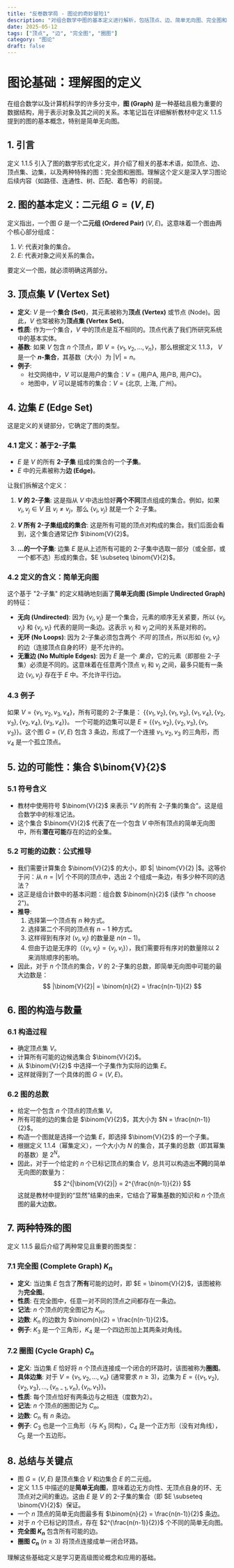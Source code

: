 ```yaml
---
title: "反卷数学局 - 图论的奇妙冒险1"
description: "对组合数学中图的基本定义进行解析，包括顶点、边、简单无向图、完全图和圈图的概念。"
date: 2025-05-12 
tags: ["顶点", "边", "完全图", "圈图"]
category: "图论"
draft: false
---
```


# 图论基础：理解图的定义

在组合数学以及计算机科学的许多分支中，**图 (Graph)** 是一种基础且极为重要的数据结构，用于表示对象及其之间的关系。本笔记旨在详细解析教材中定义 1.1.5 提到的图的基本概念，特别是简单无向图。

## 1. 引言

定义 1.1.5 引入了图的数学形式化定义，并介绍了相关的基本术语，如顶点、边、顶点集、边集，以及两种特殊的图：完全图和圈图。理解这个定义是深入学习图论后续内容（如路径、连通性、树、匹配、着色等）的前提。

## 2. 图的基本定义：二元组 $G = (V, E)$

定义指出，一个图 $G$ 是一个**二元组 (Ordered Pair)** $(V, E)$。这意味着一个图由两个核心部分组成：

1.  $V$: 代表对象的集合。
2.  $E$: 代表对象之间关系的集合。

要定义一个图，就必须明确这两部分。

## 3. 顶点集 $V$ (Vertex Set)

*   **定义**: $V$ 是一个**集合 (Set)**，其元素被称为**顶点 (Vertex)** 或节点 (Node)。因此，$V$ 也常被称为**顶点集 (Vertex Set)**。
*   **性质**: 作为一个集合，$V$ 中的顶点是互不相同的。顶点代表了我们所研究系统中的基本实体。
*   **基数**: 如果 $V$ 包含 $n$ 个顶点，即 $V = \{v_1, v_2, \dots, v_n\}$，那么根据定义 1.1.3， $V$ 是一个 **$n$-集合**，其基数（大小）为 $|V| = n$。
*   **例子**:
    *   社交网络中，$V$ 可以是用户的集合：$V = \{\text{用户A, 用户B, 用户C}\}$。
    *   地图中，$V$ 可以是城市的集合：$V = \{\text{北京, 上海, 广州}\}$。

## 4. 边集 $E$ (Edge Set)

这是定义的关键部分，它确定了图的类型。

### 4.1 定义：基于2-子集

*   $E$ 是 $V$ 的所有 **2-子集** 组成的集合的一个**子集**。
*   $E$ 中的元素被称为**边 (Edge)**。

让我们拆解这个定义：

1.  **$V$ 的 2-子集**: 这是指从 $V$ 中选出恰好**两个不同**顶点组成的集合。例如，如果 $v_i, v_j \in V$ 且 $v_i \neq v_j$，那么 $\{v_i, v_j\}$ 就是一个 2-子集。

2.  **$V$ 所有 2-子集组成的集合**: 这是所有可能的顶点对构成的集合。我们后面会看到，这个集合通常记作 $\binom{V}{2}$。

3.  **...的一个子集**: 边集 $E$ 是从上述所有可能的 2-子集中选取一部分（或全部，或一个都不选）形成的集合。$E \subseteq \binom{V}{2}$。

### 4.2 定义的含义：简单无向图

这个基于 "2-子集" 的定义精确地刻画了**简单无向图 (Simple Undirected Graph)** 的特征：

*   **无向 (Undirected)**: 因为 $\{v_i, v_j\}$ 是一个集合，元素的顺序无关紧要，所以 $\{v_i, v_j\}$ 和 $\{v_j, v_i\}$ 代表的是同一条边。这表示 $v_i$ 和 $v_j$ 之间的关系是对称的。
*   **无环 (No Loops)**: 因为 2-子集必须包含两个 *不同* 的顶点，所以形如 $\{v_i, v_i\}$ 的边（连接顶点自身的环）是不允许的。
*   **无重边 (No Multiple Edges)**: 因为 $E$ 是一个 *集合*，它的元素（即那些 2-子集）必须是不同的。这意味着在任意两个顶点 $v_i$ 和 $v_j$ 之间，最多只能有一条边 $\{v_i, v_j\}$ 存在于 $E$ 中。不允许平行边。

### 4.3 例子

如果 $V = \{v_1, v_2, v_3, v_4\}$，所有可能的 2-子集是：
$\{\{v_1, v_2\}, \{v_1, v_3\}, \{v_1, v_4\}, \{v_2, v_3\}, \{v_2, v_4\}, \{v_3, v_4\}\}$。
一个可能的边集可以是 $E = \{\{v_1, v_2\}, \{v_2, v_3\}, \{v_1, v_3\}\}$。这个图 $G=(V,E)$ 包含 3 条边，形成了一个连接 $v_1, v_2, v_3$ 的三角形，而 $v_4$ 是一个孤立顶点。

## 5. 边的可能性：集合 $\binom{V}{2}$

### 5.1 符号含义

*   教材中使用符号 $\binom{V}{2}$ 来表示 "$V$ 的所有 2-子集的集合"。这是组合数学中的标准记法。
*   这个集合 $\binom{V}{2}$ 代表了在一个包含 $V$ 中所有顶点的简单无向图中，所有**潜在可能**存在的边的全集。

### 5.2 可能的边数：公式推导

*   我们需要计算集合 $\binom{V}{2}$ 的大小，即 $| \binom{V}{2} |$。这等价于问：从 $n = |V|$ 个不同的顶点中，选出 2 个组成一条边，有多少种不同的选法？
*   这正是组合计数中的基本问题：组合数 $\binom{n}{2}$ (读作 "n choose 2")。
*   **推导**:
    1.  选择第一个顶点有 $n$ 种方式。
    2.  选择第二个不同的顶点有 $n-1$ 种方式。
    3.  这样得到有序对 $(v_i, v_j)$ 的数量是 $n(n-1)$。
    4.  但由于边是无序的（$\{v_i, v_j\} = \{v_j, v_i\}$），我们需要将有序对的数量除以 2 来消除顺序的影响。
*   因此，对于 $n$ 个顶点的集合，$V$ 的 2-子集的总数，即简单无向图中可能的最大边数是：
    $$ |\binom{V}{2}| = \binom{n}{2} = \frac{n(n-1)}{2} $$

## 6. 图的构造与数量

### 6.1 构造过程

*   确定顶点集 $V$。
*   计算所有可能的边候选集合 $\binom{V}{2}$。
*   从 $\binom{V}{2}$ 中选择一个子集作为实际的边集 $E$。
*   这样就得到了一个具体的图 $G = (V, E)$。

### 6.2 图的总数

*   给定一个包含 $n$ 个顶点的顶点集 $V$。
*   所有可能的边的集合是 $\binom{V}{2}$，其大小为 $N = \frac{n(n-1)}{2}$。
*   构造一个图就是选择一个边集 $E$，即选择 $\binom{V}{2}$ 的一个子集。
*   根据定义 1.1.4（幂集定义），一个大小为 $N$ 的集合，其子集的总数（即其幂集的基数）是 $2^N$。
*   因此，对于一个给定的 $n$ 个已标记顶点的集合 $V$，总共可以构造出**不同**的简单无向图的数量为：
    $$ 2^{|\binom{V}{2}|} = 2^{\frac{n(n-1)}{2}} $$
    这就是教材中提到的“显然”结果的由来，它结合了幂集基数的知识和 $n$ 个顶点图的最大边数。

## 7. 两种特殊的图

定义 1.1.5 最后介绍了两种常见且重要的图类型：

### 7.1 完全图 (Complete Graph) $K_n$

*   **定义**: 当边集 $E$ 包含了**所有**可能的边时，即 $E = \binom{V}{2}$，该图被称为**完全图**。
*   **性质**: 在完全图中，任意一对不同的顶点之间都存在一条边。
*   **记法**: $n$ 个顶点的完全图记为 $K_n$。
*   **边数**: $K_n$ 的边数为 $\binom{n}{2} = \frac{n(n-1)}{2}$。
*   **例子**: $K_3$ 是一个三角形，$K_4$ 是一个四边形加上其两条对角线。

### 7.2 圈图 (Cycle Graph) $C_n$

*   **定义**: 当边集 $E$ 恰好将 $n$ 个顶点连接成一个闭合的环路时，该图被称为**圈图**。
*   **具体边集**: 对于 $V = \{v_1, v_2, \dots, v_n\}$ (通常要求 $n \ge 3$)，边集为 $E = \{\{v_1, v_2\}, \{v_2, v_3\}, \dots, \{v_{n-1}, v_n\}, \{v_n, v_1\}\}$。
*   **性质**: 每个顶点恰好有两条边与之相连（度数为2）。
*   **记法**: $n$ 个顶点的圈图记为 $C_n$。
*   **边数**: $C_n$ 有 $n$ 条边。
*   **例子**: $C_3$ 也是一个三角形（与 $K_3$ 同构），$C_4$ 是一个正方形（没有对角线），$C_5$ 是一个五边形。

## 8. 总结与关键点

*   图 $G=(V,E)$ 是顶点集合 $V$ 和边集合 $E$ 的二元组。
*   定义 1.1.5 中描述的是**简单无向图**，意味着边无方向性、无顶点自身的环、无顶点对之间的重边。这由 $E$ 是 $V$ 的 2-子集的集合（即 $E \subseteq \binom{V}{2}$）保证。
*   一个 $n$ 顶点的简单无向图最多有 $\binom{n}{2} = \frac{n(n-1)}{2}$ 条边。
*   对于 $n$ 个已标记的顶点，存在 $2^{\frac{n(n-1)}{2}}$ 个不同的简单无向图。
*   **完全图 $K_n$** 包含所有可能的边。
*   **圈图 $C_n$** ($n \ge 3$) 将顶点连接成单一闭合环路。

理解这些基础定义是学习更高级图论概念和应用的基础。